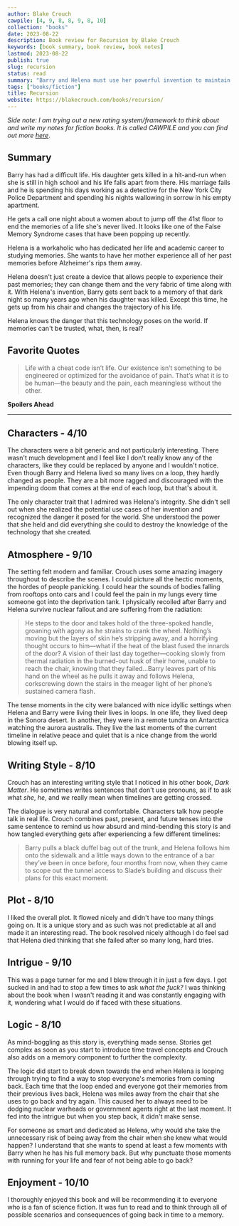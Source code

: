 ```yaml
---
author: Blake Crouch
cawpile: [4, 9, 8, 8, 9, 8, 10]
collection: "books"
date: 2023-08-22
description: Book review for Recursion by Blake Crouch
keywords: [book summary, book review, book notes]
lastmod: 2023-08-22
publish: true
slug: recursion
status: read
summary: "Barry and Helena must use her powerful invention to maintain the reality of the past."
tags: ["books/fiction"]
title: Recursion
website: https://blakecrouch.com/books/recursion/
---
```


_Side note: I am trying out a new rating system/framework to think about and write my notes for fiction books. It is called CAWPILE and you can find out more [here](https://www.youtube.com/watch?v=iZhinxtTMFQ)_.

## Summary

Barry has had a difficult life. His daughter gets killed in a hit-and-run when she is still in high school and his life falls apart from there. His marriage fails and he is spending his days working as a detective for the New York City Police Department and spending his nights wallowing in sorrow in his empty apartment.

He gets a call one night about a women about to jump off the 41st floor to end the memories of a life she's never lived. It looks like one of the False Memory Syndrome cases that have been popping up recently.

Helena is a workaholic who has dedicated her life and academic career to studying memories. She wants to have her mother experience all of her past memories before Alzheimer's rips them away.

Helena doesn't just create a device that allows people to experience their past memories; they can change them and the very fabric of time along with it. With Helena's invention, Barry gets sent back to a memory of that dark night so many years ago when his daughter was killed. Except this time, he gets up from his chair and changes the trajectory of his life.

Helena knows the danger that this technology poses on the world. If memories can't be trusted, what, then, is real?

## Favorite Quotes

> Life with a cheat code isn’t life. Our existence isn’t something to be engineered or optimized for the avoidance of pain. That’s what it is to be human—the beauty and the pain, each meaningless without the other.

**Spoilers Ahead**

---

## Characters - 4/10

The characters were a bit generic and not particularly interesting. There wasn't much development and I feel like I don't really know any of the characters, like they could be replaced by anyone and I wouldn't notice. Even though Barry and Helena lived so many lives on a loop, they hardly changed as people. They are a bit more ragged and discouraged with the impending doom that comes at the end of each loop, but that's about it.

The only character trait that I admired was Helena's integrity. She didn't sell out when she realized the potential use cases of her invention and recognized the danger it posed for the world. She understood the power that she held and did everything she could to destroy the knowledge of the technology that she created.

## Atmosphere - 9/10

The setting felt modern and familiar. Crouch uses some amazing imagery throughout to describe the scenes. I could picture all the hectic moments, the hordes of people panicking. I could hear the sounds of bodies falling from rooftops onto cars and I could feel the pain in my lungs every time someone got into the deprivation tank. I physically recoiled after Barry and Helena survive nuclear fallout and are suffering from the radiation:

> He steps to the door and takes hold of the three-spoked handle, groaning with agony as he strains to crank the wheel. Nothing’s moving but the layers of skin he’s stripping away, and a horrifying thought occurs to him—what if the heat of the blast fused the innards of the door? A vision of their last day together—cooking slowly from thermal radiation in the burned-out husk of their home, unable to reach the chair, knowing that they failed…Barry leaves part of his hand on the wheel as he pulls it away and follows Helena, corkscrewing down the stairs in the meager light of her phone’s sustained camera flash.

The tense moments in the city were balanced with nice idyllic settings when Helena and Barry were living their lives in loops. In one life, they lived deep in the Sonora desert. In another, they were in a remote tundra on Antarctica watching the aurora australis. They live the last moments of the current timeline in relative peace and quiet that is a nice change from the world blowing itself up.

## Writing Style - 8/10

Crouch has an interesting writing style that I noticed in his other book, _Dark Matter_. He sometimes writes sentences that don't use pronouns, as if to ask what _she_, _he_, and _we_ really mean when timelines are getting crossed.

The dialogue is very natural and comfortable. Characters talk how people talk in real life. Crouch combines past, present, and future tenses into the same sentence to remind us how absurd and mind-bending this story is and how tangled everything gets after experiencing a few different timelines:

> Barry pulls a black duffel bag out of the trunk, and Helena follows him onto the sidewalk and a little ways down to the entrance of a bar they’ve been in once before, four months from now, when they came to scope out the tunnel access to Slade’s building and discuss their plans for this exact moment.

## Plot - 8/10

I liked the overall plot. It flowed nicely and didn't have too many things going on. It is a unique story and as such was not predictable at all and made it an interesting read. The book resolved nicely although I do feel sad that Helena died thinking that she failed after so many long, hard tries.

## Intrigue - 9/10

This was a page turner for me and I blew through it in just a few days. I got sucked in and had to stop a few times to ask _what the fuck?_ I was thinking about the book when I wasn't reading it and was constantly engaging with it, wondering what I would do if faced with these situations.

## Logic - 8/10

As mind-boggling as this story is, everything made sense. Stories get complex as soon as you start to introduce time travel concepts and Crouch also adds on a memory component to further the complexity.

The logic did start to break down towards the end when Helena is looping through trying to find a way to stop everyone's memories from coming back. Each time that the loop ended and everyone got their memories from their previous lives back, Helena was miles away from the chair that she uses to go back and try again. This caused her to always need to be dodging nuclear warheads or government agents right at the last moment. It fed into the intrigue but when you step back, it didn't make sense.

For someone as smart and dedicated as Helena, why would she take the unnecessary risk of being away from the chair when she knew what would happen? I understand that she wants to spend at least a few moments with Barry when he has his full memory back. But why punctuate those moments with running for your life and fear of not being able to go back?

## Enjoyment - 10/10

I thoroughly enjoyed this book and will be recommending it to everyone who is a fan of science fiction. It was fun to read and to think through all of possible scenarios and consequences of going back in time to a memory.
